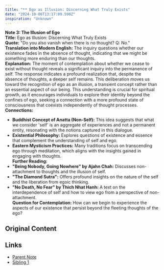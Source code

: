 ```yaml
---
title: "** Ego as Illusion: Discerning What Truly Exists"
date: "2024-10-06T13:17:09.590Z"
inspiration: "Unknown"
---
```


**Note 3: The Illusion of Ego**  
**Title:** Ego as Illusion: Discerning What Truly Exists  
**Quote:** "Do you also vanish when there is no thought? Q: No."  
**Translation into Modern English:** The inquiry questions whether our existence fades in the absence of thought, indicating that we might be something more enduring than our thoughts.  
**Explanation:** The moment of contemplation about whether we cease to exist without thought reveals a significant inquiry into the permanence of self. The response indicates a profound realization that, despite the absence of thoughts, a deeper self remains. This deliberation moves us toward the recognition of ego as an illusion, a transient concept rather than an essential aspect of our being. This understanding is crucial for spiritual growth, as it encourages individuals to explore their identity beyond the confines of ego, seeking a connection with a more profound state of consciousness that coexists independently of thought processes.  
**Connections:**  
- **Buddhist Concept of Anatta (Non-Self):** This idea suggests that what we consider 'self' is an aggregate of experiences and not a permanent entity, resonating with the notions captured in this dialogue.  
- **Existential Philosophy:** Explores questions of existence and essence that complement the understanding of self and ego.  
- **Eastern Mysticism Practices:** Many traditions focus on transcending ego through meditation, which aligns with the insights gained in engaging with thoughts.  
**Further Reading:**  
- **"Being Nobody, Going Nowhere" by Ajahn Chah:** Discusses non-attachment to thoughts and the illusion of self.  
- **"The Diamond Sutra":** Offers profound insights on the nature of the self and the liberation from egoic thinking.  
- **"No Death, No Fear" by Thich Nhat Hanh:** A text on the interdependence of self and how to view ego from a perspective of non-attachment.  
**Question for Contemplation:** How can we begin to experience the aspects of our existence that persist beyond the fleeting thoughts of the ego?  


## Original Content



## Links

- [Parent Note](/parent-note.md)
- [Sibling 1](/zettel1.md)
